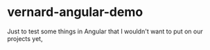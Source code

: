 # vernard-angular-demo
Just to test some things in Angular that I wouldn't want to put on our projects yet,
